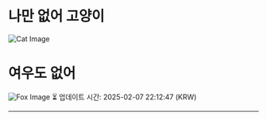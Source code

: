 
# 나만 없어 고양이

![Cat Image](https://cdn2.thecatapi.com/images/HVP1wfZF0.jpg)

# 여우도 없어
![Fox Image](https://randomfox.ca/images/51.jpg)
⏳ 업데이트 시간: 2025-02-07 22:12:47 (KRW)

---
